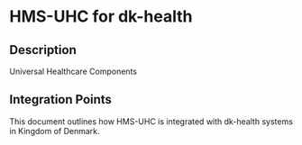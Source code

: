 # HMS-UHC for dk-health

## Description

Universal Healthcare Components

## Integration Points

This document outlines how HMS-UHC is integrated with dk-health systems in Kingdom of Denmark.
